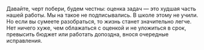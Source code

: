 Давайте, черт побери, будем честны: оценка задач — это худшая часть нашей работы. Мы на такое не подписывались. В школе этому не учили. Но если вы сумеете разобраться, то жизнь станет значительно легче. Нет ничего хуже, чем облажаться с оценкой и не уложиться в срок, превысить бюджет или работать допоздна, внося очередные исправления.
